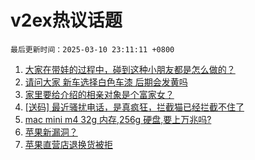# v2ex热议话题

`最后更新时间：2025-03-10 23:11:11 +0800`

1. [大家在带娃的过程中，碰到这种小朋友都是怎么做的？](https://www.v2ex.com/t/1117126)
1. [请问大家 新车选择白色车漆 后期会发黄吗](https://www.v2ex.com/t/1117141)
1. [家里要给介绍的相亲对象是个富家女？](https://www.v2ex.com/t/1117164)
1. [[送码] 最近骚扰电话，是真疯狂，拦截猫已经拦截不住了](https://www.v2ex.com/t/1117262)
1. [mac mini m4 32g 内存,256g 硬盘,要上万兆吗?](https://www.v2ex.com/t/1117170)
1. [苹果新漏洞？](https://www.v2ex.com/t/1117175)
1. [苹果直营店退换货被拒](https://www.v2ex.com/t/1117299)

